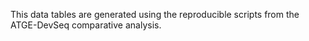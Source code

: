 This data tables are generated using the reproducible scripts from the ATGE-DevSeq comparative analysis.
